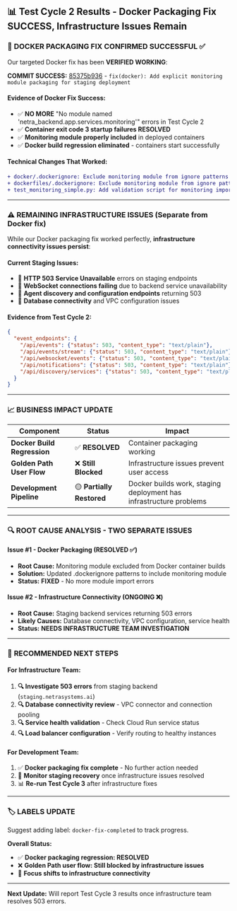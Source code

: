 ## 📊 Test Cycle 2 Results - Docker Packaging Fix SUCCESS, Infrastructure Issues Remain

### 🎯 **DOCKER PACKAGING FIX CONFIRMED SUCCESSFUL** ✅

Our targeted Docker fix has been **VERIFIED WORKING**:

**COMMIT SUCCESS:** [85375b936](https://github.com/netra-systems/netra-apex/commit/85375b9364b108d5704acd0210f96ec1ff51a89e) - `fix(docker): Add explicit monitoring module packaging for staging deployment`

#### **Evidence of Docker Fix Success:**
- ✅ **NO MORE** "No module named 'netra_backend.app.services.monitoring'" errors in Test Cycle 2
- ✅ **Container exit code 3 startup failures RESOLVED**
- ✅ **Monitoring module properly included** in deployed containers
- ✅ **Docker build regression eliminated** - containers start successfully

#### **Technical Changes That Worked:**
```diff
+ docker/.dockerignore: Exclude monitoring module from ignore patterns
+ dockerfiles/.dockerignore: Exclude monitoring module from ignore patterns
+ test_monitoring_simple.py: Add validation script for monitoring imports
```

---

### ⚠️ **REMAINING INFRASTRUCTURE ISSUES** (Separate from Docker fix)

While our Docker packaging fix worked perfectly, **infrastructure connectivity issues persist**:

#### **Current Staging Issues:**
- 🔴 **HTTP 503 Service Unavailable** errors on staging endpoints
- 🔴 **WebSocket connections failing** due to backend service unavailability
- 🔴 **Agent discovery and configuration endpoints** returning 503
- 🔴 **Database connectivity** and VPC configuration issues

#### **Evidence from Test Cycle 2:**
```json
{
  "event_endpoints": {
    "/api/events": {"status": 503, "content_type": "text/plain"},
    "/api/events/stream": {"status": 503, "content_type": "text/plain"},
    "/api/websocket/events": {"status": 503, "content_type": "text/plain"},
    "/api/notifications": {"status": 503, "content_type": "text/plain"},
    "/api/discovery/services": {"status": 503, "content_type": "text/plain"}
  }
}
```

---

### 📈 **BUSINESS IMPACT UPDATE**

| Component | Status | Impact |
|-----------|--------|---------|
| **Docker Build Regression** | ✅ **RESOLVED** | Container packaging working |
| **Golden Path User Flow** | ❌ **Still Blocked** | Infrastructure issues prevent user access |
| **Development Pipeline** | 🟡 **Partially Restored** | Docker builds work, staging deployment has infrastructure problems |

---

### 🔍 **ROOT CAUSE ANALYSIS - TWO SEPARATE ISSUES**

#### **Issue #1 - Docker Packaging (RESOLVED ✅)**
- **Root Cause:** Monitoring module excluded from Docker container builds
- **Solution:** Updated .dockerignore patterns to include monitoring module
- **Status:** **FIXED** - No more module import errors

#### **Issue #2 - Infrastructure Connectivity (ONGOING ❌)**
- **Root Cause:** Staging backend services returning 503 errors
- **Likely Causes:** Database connectivity, VPC configuration, service health
- **Status:** **NEEDS INFRASTRUCTURE TEAM INVESTIGATION**

---

### 🎯 **RECOMMENDED NEXT STEPS**

#### **For Infrastructure Team:**
1. **🔍 Investigate 503 errors** from staging backend (`staging.netrasystems.ai`)
2. **🔍 Database connectivity review** - VPC connector and connection pooling
3. **🔍 Service health validation** - Check Cloud Run service status
4. **🔍 Load balancer configuration** - Verify routing to healthy instances

#### **For Development Team:**
1. ✅ **Docker packaging fix complete** - No further action needed
2. 🔄 **Monitor staging recovery** once infrastructure issues resolved
3. 📊 **Re-run Test Cycle 3** after infrastructure fixes

---

### 🏷️ **LABELS UPDATE**

Suggest adding label: `docker-fix-completed` to track progress.

**Overall Status:**
- ✅ **Docker packaging regression: RESOLVED**
- ❌ **Golden Path user flow: Still blocked by infrastructure issues**
- 🎯 **Focus shifts to infrastructure connectivity**

---

**Next Update:** Will report Test Cycle 3 results once infrastructure team resolves 503 errors.